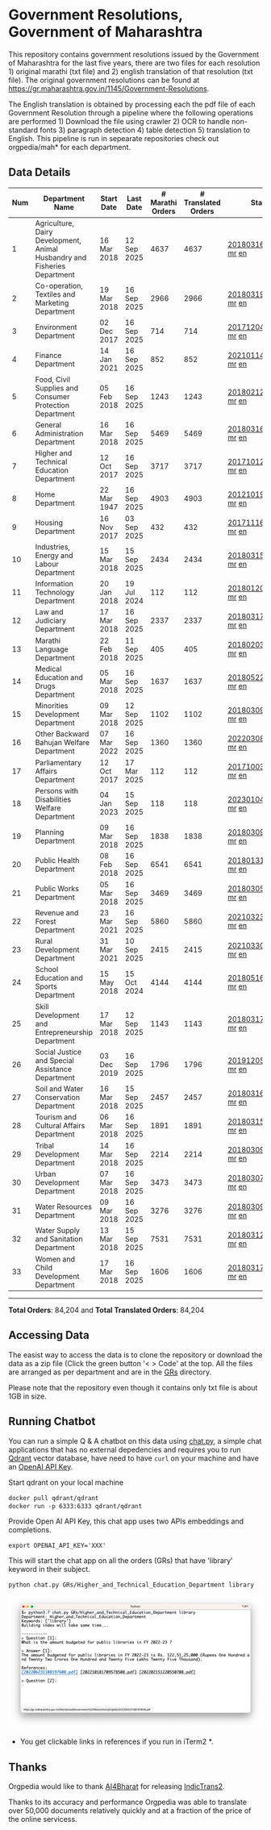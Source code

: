 # Government Resolutions, Government of Maharashtra

This repository contains government resolutions issued by the Government of Maharashtra for the last five years, there are two files for each resolution 1) original marathi (txt file) and 2) english translation of that resolution (txt file). The original government resolutions can be found at https://gr.maharashtra.gov.in/1145/Government-Resolutions.

The English translation is obtained by processing each the pdf file of each Government Resolution through a pipeline where the following operations are performed 1) Download the file using crawler 2) OCR to handle non-standard fonts 3) paragraph detection 4) table  detection 5) translation to English. This pipeline is run in sepearate repositories check out orgpedia/mah* for each department.


## Data Details

| Num | Department Name | Start Date | Last Date | # Marathi Orders | # Translated Orders | Starting Order | Last Order |
| --- | --------------- | ---------- | --------- | ---------------- | ------------------- | -------------- | ---------- |
| 1 | Agriculture, Dairy Development, Animal Husbandry and Fisheries Department | 16 Mar 2018 | 12 Sep 2025 | 4637 | 4637 | [201803161624182101.pdf](https://gr.maharashtra.gov.in/Site/Upload/Government%20Resolutions/English/201803161624182101.pdf) [mr](GRs/Agriculture,_Dairy_Development,_Animal_Husbandry_and_Fisheries_Department/201803161624182101.pdf.mr.txt) [en](GRs/Agriculture,_Dairy_Development,_Animal_Husbandry_and_Fisheries_Department/201803161624182101.pdf.en.txt) | [202509121654318401.pdf](https://gr.maharashtra.gov.in/Site/Upload/Government%20Resolutions/English/202509121654318401.....pdf) [mr](GRs/Agriculture,_Dairy_Development,_Animal_Husbandry_and_Fisheries_Department/202509121654318401.pdf.mr.txt) [en](GRs/Agriculture,_Dairy_Development,_Animal_Husbandry_and_Fisheries_Department/202509121654318401.pdf.en.txt) |
| 2 | Co-operation, Textiles and Marketing Department | 19 Mar 2018 | 16 Sep 2025 | 2966 | 2966 | [201803191257576702.pdf](https://gr.maharashtra.gov.in/Site/Upload/Government%20Resolutions/English/201803191257576702.pdf) [mr](GRs/Co-operation,_Textiles_and_Marketing_Department/201803191257576702.pdf.mr.txt) [en](GRs/Co-operation,_Textiles_and_Marketing_Department/201803191257576702.pdf.en.txt) | [202509161749083402.pdf](https://gr.maharashtra.gov.in/Site/Upload/Government%20Resolutions/English/202509161749083402.pdf) [mr](GRs/Co-operation,_Textiles_and_Marketing_Department/202509161749083402.pdf.mr.txt) [en](GRs/Co-operation,_Textiles_and_Marketing_Department/202509161749083402.pdf.en.txt) |
| 3 | Environment Department | 02 Dec 2017 | 16 Sep 2025 | 714 | 714 | [201712041147216904.pdf](https://gr.maharashtra.gov.in/Site/Upload/Government%20Resolutions/English/201712041147216904.pdf) [mr](GRs/Environment_Department/201712041147216904.pdf.mr.txt) [en](GRs/Environment_Department/201712041147216904.pdf.en.txt) | [202509161454490904.pdf](https://gr.maharashtra.gov.in/Site/Upload/Government%20Resolutions/English/202509161454490904.pdf) [mr](GRs/Environment_Department/202509161454490904.pdf.mr.txt) [en](GRs/Environment_Department/202509161454490904.pdf.en.txt) |
| 4 | Finance Department | 14 Jan 2021 | 16 Sep 2025 | 852 | 852 | [202101141237329905.pdf](https://gr.maharashtra.gov.in/Site/Upload/Government%20Resolutions/English/202101141237329905.pdf) [mr](GRs/Finance_Department/202101141237329905.pdf.mr.txt) [en](GRs/Finance_Department/202101141237329905.pdf.en.txt) | [202509161723517305.pdf](https://gr.maharashtra.gov.in/Site/Upload/Government%20Resolutions/English/202509161723517305.pdf) [mr](GRs/Finance_Department/202509161723517305.pdf.mr.txt) [en](GRs/Finance_Department/202509161723517305.pdf.en.txt) |
| 5 | Food, Civil Supplies and Consumer Protection Department | 05 Feb 2018 | 16 Sep 2025 | 1243 | 1243 | [201802121244545806.pdf](https://gr.maharashtra.gov.in/Site/Upload/Government%20Resolutions/English/201802121244545806.pdf) [mr](GRs/Food,_Civil_Supplies_and_Consumer_Protection_Department/201802121244545806.pdf.mr.txt) [en](GRs/Food,_Civil_Supplies_and_Consumer_Protection_Department/201802121244545806.pdf.en.txt) | [202509161653564306.pdf](https://gr.maharashtra.gov.in/Site/Upload/Government%20Resolutions/English/202509161653564306.pdf) [mr](GRs/Food,_Civil_Supplies_and_Consumer_Protection_Department/202509161653564306.pdf.mr.txt) [en](GRs/Food,_Civil_Supplies_and_Consumer_Protection_Department/202509161653564306.pdf.en.txt) |
| 6 | General Administration Department | 16 Mar 2018 | 16 Sep 2025 | 5469 | 5469 | [201803161224022707.pdf](https://gr.maharashtra.gov.in/Site/Upload/Government%20Resolutions/English/201803161224022707.pdf) [mr](GRs/General_Administration_Department/201803161224022707.pdf.mr.txt) [en](GRs/General_Administration_Department/201803161224022707.pdf.en.txt) | [202509161258068007.pdf](https://gr.maharashtra.gov.in/Site/Upload/Government%20Resolutions/English/202509161258068007.pdf) [mr](GRs/General_Administration_Department/202509161258068007.pdf.mr.txt) [en](GRs/General_Administration_Department/202509161258068007.pdf.en.txt) |
| 7 | Higher and Technical Education Department | 12 Oct 2017 | 16 Sep 2025 | 3717 | 3717 | [201710121514029708.pdf](https://gr.maharashtra.gov.in/Site/Upload/Government%20Resolutions/English/201710121514029708.pdf) [mr](GRs/Higher_and_Technical_Education_Department/201710121514029708.pdf.mr.txt) [en](GRs/Higher_and_Technical_Education_Department/201710121514029708.pdf.en.txt) | [202509161753445608.pdf](https://gr.maharashtra.gov.in/Site/Upload/Government%20Resolutions/English/202509161753445608.pdf) [mr](GRs/Higher_and_Technical_Education_Department/202509161753445608.pdf.mr.txt) [en](GRs/Higher_and_Technical_Education_Department/202509161753445608.pdf.en.txt) |
| 8 | Home Department | 22 Mar 1947 | 16 Sep 2025 | 4903 | 4903 | [201210191648552129.pdf](https://gr.maharashtra.gov.in/Site/Upload/Government%20Resolutions/English/201210191648552129.pdf) [mr](GRs/Home_Department/201210191648552129.pdf.mr.txt) [en](GRs/Home_Department/201210191648552129.pdf.en.txt) | [202509161458004729.pdf](https://gr.maharashtra.gov.in/Site/Upload/Government%20Resolutions/English/202509161458004729....pdf) [mr](GRs/Home_Department/202509161458004729.pdf.mr.txt) [en](GRs/Home_Department/202509161458004729.pdf.en.txt) |
| 9 | Housing Department | 16 Nov 2017 | 03 Sep 2025 | 432 | 432 | [201711161447076609.pdf](https://gr.maharashtra.gov.in/Site/Upload/Government%20Resolutions/English/201711161447076609.pdf) [mr](GRs/Housing_Department/201711161447076609.pdf.mr.txt) [en](GRs/Housing_Department/201711161447076609.pdf.en.txt) | [202509031157313209.pdf](https://gr.maharashtra.gov.in/Site/Upload/Government%20Resolutions/English/202509031157313209.pdf) [mr](GRs/Housing_Department/202509031157313209.pdf.mr.txt) [en](GRs/Housing_Department/202509031157313209.pdf.en.txt) |
| 10 | Industries, Energy and Labour Department | 15 Mar 2018 | 15 Sep 2025 | 2434 | 2434 | [201803151204055010.pdf](https://gr.maharashtra.gov.in/Site/Upload/Government%20Resolutions/English/201803151204055010.pdf) [mr](GRs/Industries,_Energy_and_Labour_Department/201803151204055010.pdf.mr.txt) [en](GRs/Industries,_Energy_and_Labour_Department/201803151204055010.pdf.en.txt) | [202509151732104510.pdf](https://gr.maharashtra.gov.in/Site/Upload/Government%20Resolutions/English/202509151732104510.pdf) [mr](GRs/Industries,_Energy_and_Labour_Department/202509151732104510.pdf.mr.txt) [en](GRs/Industries,_Energy_and_Labour_Department/202509151732104510.pdf.en.txt) |
| 11 | Information Technology Department | 20 Jan 2018 | 19 Jul 2024 | 112 | 112 | [201801201843024511.pdf](https://gr.maharashtra.gov.in/Site/Upload/Government%20Resolutions/English/201801201843024511.pdf) [mr](GRs/Information_Technology_Department/201801201843024511.pdf.mr.txt) [en](GRs/Information_Technology_Department/201801201843024511.pdf.en.txt) | [202407191742379111.pdf](https://gr.maharashtra.gov.in/Site/Upload/Government%20Resolutions/English/202407191742379111.pdf) [mr](GRs/Information_Technology_Department/202407191742379111.pdf.mr.txt) [en](GRs/Information_Technology_Department/202407191742379111.pdf.en.txt) |
| 12 | Law and Judiciary Department | 17 Mar 2018 | 16 Sep 2025 | 2337 | 2337 | [201803171129290212.pdf](https://gr.maharashtra.gov.in/Site/Upload/Government%20Resolutions/English/201803171129290212.pdf) [mr](GRs/Law_and_Judiciary_Department/201803171129290212.pdf.mr.txt) [en](GRs/Law_and_Judiciary_Department/201803171129290212.pdf.en.txt) | [202509161750010312.pdf](https://gr.maharashtra.gov.in/Site/Upload/Government%20Resolutions/English/202509161750010312.pdf) [mr](GRs/Law_and_Judiciary_Department/202509161750010312.pdf.mr.txt) [en](GRs/Law_and_Judiciary_Department/202509161750010312.pdf.en.txt) |
| 13 | Marathi Language Department | 22 Feb 2018 | 11 Sep 2025 | 405 | 405 | [201802031549154233.pdf](https://gr.maharashtra.gov.in/Site/Upload/Government%20Resolutions/English/201802031549154233.pdf) [mr](GRs/Marathi_Language_Department/201802031549154233.pdf.mr.txt) [en](GRs/Marathi_Language_Department/201802031549154233.pdf.en.txt) | [202509111606021633.pdf](https://gr.maharashtra.gov.in/Site/Upload/Government%20Resolutions/English/202509111606021633.pdf) [mr](GRs/Marathi_Language_Department/202509111606021633.pdf.mr.txt) [en](GRs/Marathi_Language_Department/202509111606021633.pdf.en.txt) |
| 14 | Medical Education and Drugs Department | 05 Mar 2018 | 16 Sep 2025 | 1637 | 1637 | [201805221424292513.pdf](https://gr.maharashtra.gov.in/Site/Upload/Government%20Resolutions/English/201805221424292513.pdf) [mr](GRs/Medical_Education_and_Drugs_Department/201805221424292513.pdf.mr.txt) [en](GRs/Medical_Education_and_Drugs_Department/201805221424292513.pdf.en.txt) | [202509161740351413.pdf](https://gr.maharashtra.gov.in/Site/Upload/Government%20Resolutions/English/202509161740351413.pdf) [mr](GRs/Medical_Education_and_Drugs_Department/202509161740351413.pdf.mr.txt) [en](GRs/Medical_Education_and_Drugs_Department/202509161740351413.pdf.en.txt) |
| 15 | Minorities Development Department | 09 Mar 2018 | 12 Sep 2025 | 1102 | 1102 | [201803091218355314.pdf](https://gr.maharashtra.gov.in/Site/Upload/Government%20Resolutions/English/201803091218355314.pdf) [mr](GRs/Minorities_Development_Department/201803091218355314.pdf.mr.txt) [en](GRs/Minorities_Development_Department/201803091218355314.pdf.en.txt) | [202509121841157214.pdf](https://gr.maharashtra.gov.in/Site/Upload/Government%20Resolutions/English/202509121841157214.pdf) [mr](GRs/Minorities_Development_Department/202509121841157214.pdf.mr.txt) [en](GRs/Minorities_Development_Department/202509121841157214.pdf.en.txt) |
| 16 | Other Backward Bahujan Welfare Department | 07 Mar 2022 | 16 Sep 2025 | 1360 | 1360 | [202203081752439334.pdf](https://gr.maharashtra.gov.in/Site/Upload/Government%20Resolutions/English/202203081752439334.pdf) [mr](GRs/Other_Backward_Bahujan_Welfare_Department/202203081752439334.pdf.mr.txt) [en](GRs/Other_Backward_Bahujan_Welfare_Department/202203081752439334.pdf.en.txt) | [202509161742231934.pdf](https://gr.maharashtra.gov.in/Site/Upload/Government%20Resolutions/English/202509161742231934.pdf) [mr](GRs/Other_Backward_Bahujan_Welfare_Department/202509161742231934.pdf.mr.txt) [en](GRs/Other_Backward_Bahujan_Welfare_Department/202509161742231934.pdf.en.txt) |
| 17 | Parliamentary Affairs Department | 12 Oct 2017 | 17 Mar 2025 | 112 | 112 | [201710031642378615.pdf](https://gr.maharashtra.gov.in/Site/Upload/Government%20Resolutions/English/201710031642378615.pdf) [mr](GRs/Parliamentary_Affairs_Department/201710031642378615.pdf.mr.txt) [en](GRs/Parliamentary_Affairs_Department/201710031642378615.pdf.en.txt) | [202503171104518215.pdf](https://gr.maharashtra.gov.in/Site/Upload/Government%20Resolutions/English/202503171104518215.pdf) [mr](GRs/Parliamentary_Affairs_Department/202503171104518215.pdf.mr.txt) [en](GRs/Parliamentary_Affairs_Department/202503171104518215.pdf.en.txt) |
| 18 | Persons with Disabilities Welfare Department | 04 Jan 2023 | 15 Sep 2025 | 118 | 118 | [202301041906309635.pdf](https://gr.maharashtra.gov.in/Site/Upload/Government%20Resolutions/English/202301041906309635.pdf) [mr](GRs/Persons_with_Disabilities_Welfare_Department/202301041906309635.pdf.mr.txt) [en](GRs/Persons_with_Disabilities_Welfare_Department/202301041906309635.pdf.en.txt) | [202509151700135035.pdf](https://gr.maharashtra.gov.in/Site/Upload/Government%20Resolutions/English/202509151700135035.pdf) [mr](GRs/Persons_with_Disabilities_Welfare_Department/202509151700135035.pdf.mr.txt) [en](GRs/Persons_with_Disabilities_Welfare_Department/202509151700135035.pdf.en.txt) |
| 19 | Planning Department | 09 Mar 2018 | 16 Sep 2025 | 1838 | 1838 | [201803091441032716.pdf](https://gr.maharashtra.gov.in/Site/Upload/Government%20Resolutions/English/201803091441032716.pdf) [mr](GRs/Planning_Department/201803091441032716.pdf.mr.txt) [en](GRs/Planning_Department/201803091441032716.pdf.en.txt) | [202509161540457016.pdf](https://gr.maharashtra.gov.in/Site/Upload/Government%20Resolutions/English/202509161540457016.pdf) [mr](GRs/Planning_Department/202509161540457016.pdf.mr.txt) [en](GRs/Planning_Department/202509161540457016.pdf.en.txt) |
| 20 | Public Health Department | 08 Feb 2018 | 16 Sep 2025 | 6541 | 6541 | [201801311722275417.pdf](https://gr.maharashtra.gov.in/Site/Upload/Government%20Resolutions/English/201801311722275417.pdf) [mr](GRs/Public_Health_Department/201801311722275417.pdf.mr.txt) [en](GRs/Public_Health_Department/201801311722275417.pdf.en.txt) | [202509161520508217.pdf](https://gr.maharashtra.gov.in/Site/Upload/Government%20Resolutions/English/202509161520508217.pdf) [mr](GRs/Public_Health_Department/202509161520508217.pdf.mr.txt) [en](GRs/Public_Health_Department/202509161520508217.pdf.en.txt) |
| 21 | Public Works Department | 05 Mar 2018 | 16 Sep 2025 | 3469 | 3469 | [201803051515468118.pdf](https://gr.maharashtra.gov.in/Site/Upload/Government%20Resolutions/English/201803051515468118.pdf) [mr](GRs/Public_Works_Department/201803051515468118.pdf.mr.txt) [en](GRs/Public_Works_Department/201803051515468118.pdf.en.txt) | [202509161753087718.pdf](https://gr.maharashtra.gov.in/Site/Upload/Government%20Resolutions/English/202509161753087718.pdf) [mr](GRs/Public_Works_Department/202509161753087718.pdf.mr.txt) [en](GRs/Public_Works_Department/202509161753087718.pdf.en.txt) |
| 22 | Revenue and Forest Department | 23 Mar 2021 | 16 Sep 2025 | 5860 | 5860 | [202103231328393119.pdf](https://gr.maharashtra.gov.in/Site/Upload/Government%20Resolutions/English/202103231328393119.pdf) [mr](GRs/Revenue_and_Forest_Department/202103231328393119.pdf.mr.txt) [en](GRs/Revenue_and_Forest_Department/202103231328393119.pdf.en.txt) | [202509161656237619.pdf](https://gr.maharashtra.gov.in/Site/Upload/Government%20Resolutions/English/202509161656237619.pdf) [mr](GRs/Revenue_and_Forest_Department/202509161656237619.pdf.mr.txt) [en](GRs/Revenue_and_Forest_Department/202509161656237619.pdf.en.txt) |
| 23 | Rural Development Department | 31 Mar 2021 | 10 Sep 2025 | 2415 | 2415 | [202103301021181120.pdf](https://gr.maharashtra.gov.in/Site/Upload/Government%20Resolutions/English/202103301021181120.pdf) [mr](GRs/Rural_Development_Department/202103301021181120.pdf.mr.txt) [en](GRs/Rural_Development_Department/202103301021181120.pdf.en.txt) | [202509101416151320.pdf](https://gr.maharashtra.gov.in/Site/Upload/Government%20Resolutions/English/202509101416151320.pdf) [mr](GRs/Rural_Development_Department/202509101416151320.pdf.mr.txt) [en](GRs/Rural_Development_Department/202509101416151320.pdf.en.txt) |
| 24 | School Education and Sports Department | 15 May 2018 | 15 Oct 2024 | 4144 | 4144 | [201805161114241221.pdf](https://gr.maharashtra.gov.in/Site/Upload/Government%20Resolutions/English/201805161114241221.pdf) [mr](GRs/School_Education_and_Sports_Department/201805161114241221.pdf.mr.txt) [en](GRs/School_Education_and_Sports_Department/201805161114241221.pdf.en.txt) | [202410152127537021.pdf](https://gr.maharashtra.gov.in/Site/Upload/Government%20Resolutions/English/202410152127537021.pdf) [mr](GRs/School_Education_and_Sports_Department/202410152127537021.pdf.mr.txt) [en](GRs/School_Education_and_Sports_Department/202410152127537021.pdf.en.txt) |
| 25 | Skill Development and Entrepreneurship Department | 17 Mar 2018 | 12 Sep 2025 | 1143 | 1143 | [201803171322099003.pdf](https://gr.maharashtra.gov.in/Site/Upload/Government%20Resolutions/English/201803171322099003.pdf) [mr](GRs/Skill_Development_and_Entrepreneurship_Department/201803171322099003.pdf.mr.txt) [en](GRs/Skill_Development_and_Entrepreneurship_Department/201803171322099003.pdf.en.txt) | [202509121810368203.pdf](https://gr.maharashtra.gov.in/Site/Upload/Government%20Resolutions/English/202509121810368203.pdf) [mr](GRs/Skill_Development_and_Entrepreneurship_Department/202509121810368203.pdf.mr.txt) [en](GRs/Skill_Development_and_Entrepreneurship_Department/202509121810368203.pdf.en.txt) |
| 26 | Social Justice and Special Assistance Department | 03 Dec 2019 | 16 Sep 2025 | 1796 | 1796 | [201912051107011622.pdf](https://gr.maharashtra.gov.in/Site/Upload/Government%20Resolutions/English/201912051107011622.pdf) [mr](GRs/Social_Justice_and_Special_Assistance_Department/201912051107011622.pdf.mr.txt) [en](GRs/Social_Justice_and_Special_Assistance_Department/201912051107011622.pdf.en.txt) | [202509161745158422.pdf](https://gr.maharashtra.gov.in/Site/Upload/Government%20Resolutions/English/202509161745158422....pdf) [mr](GRs/Social_Justice_and_Special_Assistance_Department/202509161745158422.pdf.mr.txt) [en](GRs/Social_Justice_and_Special_Assistance_Department/202509161745158422.pdf.en.txt) |
| 27 | Soil and Water Conservation Department | 16 Mar 2018 | 15 Sep 2025 | 2457 | 2457 | [201803161247582426.pdf](https://gr.maharashtra.gov.in/Site/Upload/Government%20Resolutions/English/201803161247582426.pdf) [mr](GRs/Soil_and_Water_Conservation_Department/201803161247582426.pdf.mr.txt) [en](GRs/Soil_and_Water_Conservation_Department/201803161247582426.pdf.en.txt) | [202509151141187926.pdf](https://gr.maharashtra.gov.in/Site/Upload/Government%20Resolutions/English/202509151141187926.pdf) [mr](GRs/Soil_and_Water_Conservation_Department/202509151141187926.pdf.mr.txt) [en](GRs/Soil_and_Water_Conservation_Department/202509151141187926.pdf.en.txt) |
| 28 | Tourism and Cultural Affairs Department | 06 Mar 2018 | 16 Sep 2025 | 1891 | 1891 | [201803151055091823.pdf](https://gr.maharashtra.gov.in/Site/Upload/Government%20Resolutions/English/201803151055091823.pdf) [mr](GRs/Tourism_and_Cultural_Affairs_Department/201803151055091823.pdf.mr.txt) [en](GRs/Tourism_and_Cultural_Affairs_Department/201803151055091823.pdf.en.txt) | [202509161320205023.pdf](https://gr.maharashtra.gov.in/Site/Upload/Government%20Resolutions/English/202509161320205023.pdf) [mr](GRs/Tourism_and_Cultural_Affairs_Department/202509161320205023.pdf.mr.txt) [en](GRs/Tourism_and_Cultural_Affairs_Department/202509161320205023.pdf.en.txt) |
| 29 | Tribal Development Department | 14 Mar 2018 | 16 Sep 2025 | 2214 | 2214 | [201803091105184924.pdf](https://gr.maharashtra.gov.in/Site/Upload/Government%20Resolutions/English/201803091105184924.pdf) [mr](GRs/Tribal_Development_Department/201803091105184924.pdf.mr.txt) [en](GRs/Tribal_Development_Department/201803091105184924.pdf.en.txt) | [202509161551338224.pdf](https://gr.maharashtra.gov.in/Site/Upload/Government%20Resolutions/English/202509161551338224.pdf) [mr](GRs/Tribal_Development_Department/202509161551338224.pdf.mr.txt) [en](GRs/Tribal_Development_Department/202509161551338224.pdf.en.txt) |
| 30 | Urban Development Department | 07 Mar 2018 | 16 Sep 2025 | 3473 | 3473 | [201803071203178325.pdf](https://gr.maharashtra.gov.in/Site/Upload/Government%20Resolutions/English/201803071203178325.pdf) [mr](GRs/Urban_Development_Department/201803071203178325.pdf.mr.txt) [en](GRs/Urban_Development_Department/201803071203178325.pdf.en.txt) | [202509161620064625.pdf](https://gr.maharashtra.gov.in/Site/Upload/Government%20Resolutions/English/202509161620064625.pdf) [mr](GRs/Urban_Development_Department/202509161620064625.pdf.mr.txt) [en](GRs/Urban_Development_Department/202509161620064625.pdf.en.txt) |
| 31 | Water Resources Department | 09 Mar 2018 | 16 Sep 2025 | 3276 | 3276 | [201803091034435527.pdf](https://gr.maharashtra.gov.in/Site/Upload/Government%20Resolutions/English/201803091034435527.pdf) [mr](GRs/Water_Resources_Department/201803091034435527.pdf.mr.txt) [en](GRs/Water_Resources_Department/201803091034435527.pdf.en.txt) | [202509161853407427.pdf](https://gr.maharashtra.gov.in/Site/Upload/Government%20Resolutions/English/202509161853407427....pdf) [mr](GRs/Water_Resources_Department/202509161853407427.pdf.mr.txt) [en](GRs/Water_Resources_Department/202509161853407427.pdf.en.txt) |
| 32 | Water Supply and Sanitation Department | 13 Mar 2018 | 15 Sep 2025 | 7531 | 7531 | [201803121414108428.pdf](https://gr.maharashtra.gov.in/Site/Upload/Government%20Resolutions/English/201803121414108428.pdf) [mr](GRs/Water_Supply_and_Sanitation_Department/201803121414108428.pdf.mr.txt) [en](GRs/Water_Supply_and_Sanitation_Department/201803121414108428.pdf.en.txt) | [202509151656589128.pdf](https://gr.maharashtra.gov.in/Site/Upload/Government%20Resolutions/English/202509151656589128.pdf) [mr](GRs/Water_Supply_and_Sanitation_Department/202509151656589128.pdf.mr.txt) [en](GRs/Water_Supply_and_Sanitation_Department/202509151656589128.pdf.en.txt) |
| 33 | Women and Child Development Department | 17 Mar 2018 | 16 Sep 2025 | 1606 | 1606 | [201803171539444330.pdf](https://gr.maharashtra.gov.in/Site/Upload/Government%20Resolutions/English/201803171539444330.pdf) [mr](GRs/Women_and_Child_Development_Department/201803171539444330.pdf.mr.txt) [en](GRs/Women_and_Child_Development_Department/201803171539444330.pdf.en.txt) | [202509161719452830.pdf](https://gr.maharashtra.gov.in/Site/Upload/Government%20Resolutions/English/202509161719452830.pdf) [mr](GRs/Women_and_Child_Development_Department/202509161719452830.pdf.mr.txt) [en](GRs/Women_and_Child_Development_Department/202509161719452830.pdf.en.txt) |
----------------------------------------------------------------------------------------------------

**Total Orders**: 84,204 and **Total Translated Orders**: 84,204
## Accessing Data

The easist way to access the data is to clone the repository or download the data as a zip file (Click the green button '< > Code' at the top. All the files are arranged as per department and are in the [GRs](GRs) directory.

Please note that the repository even though it contains only txt file is about 1GB in size.

## Running Chatbot

You can run a simple Q & A chatbot on this data using [chat.py](chat.py), a simple chat applications that has no external depedencies and requires you to run [Qdrant](https://qdrant.tech/) vector database, have need to have `curl` on your machine and have an [OpenAI API Key](https://help.openai.com/en/articles/4936850-where-do-i-find-my-secret-api-key).

Start qdrant on your local machine
```shell
docker pull qdrant/qdrant
docker run -p 6333:6333 qdrant/qdrant
```

Provide Open AI API Key, this chat app uses two APIs embeddings and completions.
```shell
export OPENAI_API_KEY='XXX'
```

This will start the chat app on all the orders (GRs) that have 'library' keyword in their subject.

```shell
python chat.py GRs/Higher_and_Technical_Education_Department library
```

![screenshot of running chat.py](screenshot.png)

* You get clickable links in references if you run in iTerm2 *.

## Thanks

Orgpedia would like to thank [AI4Bharat](https://ai4bharat.iitm.ac.in/) for releasing [IndicTrans2](https://github.com/AI4Bharat/IndicTrans2).

Thanks to its accuracy and performance Orgpedia was able to translate over 50,000 documents relatively quickly and at a fraction of the price of the online servicess.

